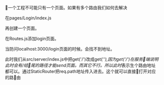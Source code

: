 一个工程不可能只有一个页面。如果有多个路由我们如何去解决

在pages/Login/index.js

再创建一个页面。

在Routes.js添加login页面。

当防问localhost:3000/login页面的时候。会找不到地址。

此时我们从src/server/index.js中把get('/')改成get('*'),因为get('/')在服务端说明此时会有/结尾的路径才能send页面。而其它不行。所以此时*表示生个路由地址都可以。通过StaticRouter把req.path地址传入进去。这个就可以直接打开对应的路由